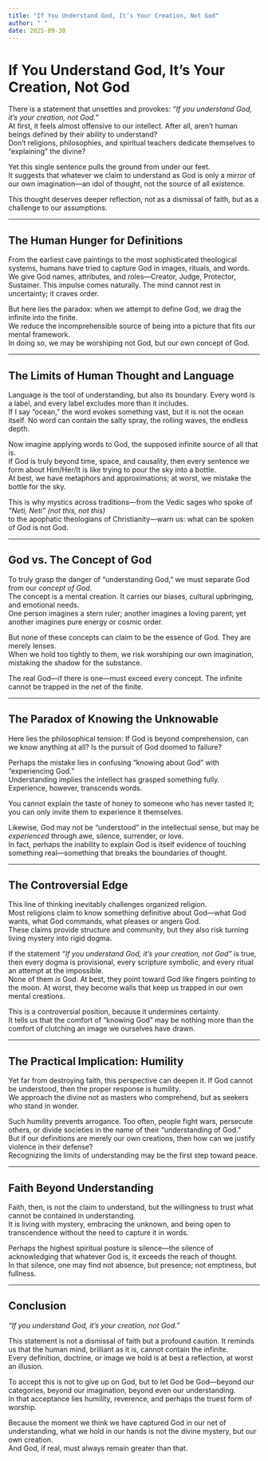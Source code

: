 ```yaml
---
title: "If You Understand God, It’s Your Creation, Not God"
author: " "
date: 2025-09-30
---
```


# If You Understand God, It’s Your Creation, Not God  

There is a statement that unsettles and provokes: *“If you understand God, it’s your creation, not God.”*  
At first, it feels almost offensive to our intellect. After all, aren’t human beings defined by their ability to understand?  
Don’t religions, philosophies, and spiritual teachers dedicate themselves to “explaining” the divine?  

Yet this single sentence pulls the ground from under our feet.  
It suggests that whatever we claim to understand as God is only a mirror of our own imagination—an idol of thought, not the source of all existence.  

This thought deserves deeper reflection, not as a dismissal of faith, but as a challenge to our assumptions.  

---

## The Human Hunger for Definitions  

From the earliest cave paintings to the most sophisticated theological systems, humans have tried to capture God in images, rituals, and words.  
We give God names, attributes, and roles—Creator, Judge, Protector, Sustainer. This impulse comes naturally. The mind cannot rest in uncertainty; it craves order.  

But here lies the paradox: when we attempt to define God, we drag the infinite into the finite.  
We reduce the incomprehensible source of being into a picture that fits our mental framework.  
In doing so, we may be worshiping not God, but our own concept of God.  

---

## The Limits of Human Thought and Language  

Language is the tool of understanding, but also its boundary. Every word is a label, and every label excludes more than it includes.  
If I say “ocean,” the word evokes something vast, but it is not the ocean itself. No word can contain the salty spray, the rolling waves, the endless depth.  

Now imagine applying words to God, the supposed infinite source of all that is.  
If God is truly beyond time, space, and causality, then every sentence we form about Him/Her/It is like trying to pour the sky into a bottle.  
At best, we have metaphors and approximations; at worst, we mistake the bottle for the sky.  

This is why mystics across traditions—from the Vedic sages who spoke of *“Neti, Neti” (not this, not this)*  
to the apophatic theologians of Christianity—warn us: what can be spoken of God is not God.  

---

## God vs. The Concept of God  

To truly grasp the danger of “understanding God,” we must separate God from our *concept of God*.  
The concept is a mental creation. It carries our biases, cultural upbringing, and emotional needs.  
One person imagines a stern ruler; another imagines a loving parent; yet another imagines pure energy or cosmic order.  

But none of these concepts can claim to be the essence of God. They are merely lenses.  
When we hold too tightly to them, we risk worshiping our own imagination, mistaking the shadow for the substance.  

The real God—if there is one—must exceed every concept. The infinite cannot be trapped in the net of the finite.  

---

## The Paradox of Knowing the Unknowable  

Here lies the philosophical tension: If God is beyond comprehension, can we know anything at all? Is the pursuit of God doomed to failure?  

Perhaps the mistake lies in confusing “knowing about God” with “experiencing God.”  
Understanding implies the intellect has grasped something fully. Experience, however, transcends words.  

You cannot explain the taste of honey to someone who has never tasted it; you can only invite them to experience it themselves.  

Likewise, God may not be “understood” in the intellectual sense, but may be *experienced* through awe, silence, surrender, or love.  
In fact, perhaps the inability to explain God is itself evidence of touching something real—something that breaks the boundaries of thought.  

---

## The Controversial Edge  

This line of thinking inevitably challenges organized religion.  
Most religions claim to know something definitive about God—what God wants, what God commands, what pleases or angers God.  
These claims provide structure and community, but they also risk turning living mystery into rigid dogma.  

If the statement *“If you understand God, it’s your creation, not God”* is true, then every dogma is provisional, every scripture symbolic, and every ritual an attempt at the impossible.  
None of them *is* God. At best, they point toward God like fingers pointing to the moon. At worst, they become walls that keep us trapped in our own mental creations.  

This is a controversial position, because it undermines certainty.  
It tells us that the comfort of “knowing God” may be nothing more than the comfort of clutching an image we ourselves have drawn.  

---

## The Practical Implication: Humility  

Yet far from destroying faith, this perspective can deepen it. If God cannot be understood, then the proper response is humility.  
We approach the divine not as masters who comprehend, but as seekers who stand in wonder.  

Such humility prevents arrogance. Too often, people fight wars, persecute others, or divide societies in the name of their “understanding of God.”  
But if our definitions are merely our own creations, then how can we justify violence in their defense?  
Recognizing the limits of understanding may be the first step toward peace.  

---

## Faith Beyond Understanding  

Faith, then, is not the claim to understand, but the willingness to trust what cannot be contained in understanding.  
It is living with mystery, embracing the unknown, and being open to transcendence without the need to capture it in words.  

Perhaps the highest spiritual posture is silence—the silence of acknowledging that whatever God is, it exceeds the reach of thought.  
In that silence, one may find not absence, but presence; not emptiness, but fullness.  

---

## Conclusion  

*“If you understand God, it’s your creation, not God.”*  

This statement is not a dismissal of faith but a profound caution. It reminds us that the human mind, brilliant as it is, cannot contain the infinite.  
Every definition, doctrine, or image we hold is at best a reflection, at worst an illusion.  

To accept this is not to give up on God, but to let God be God—beyond our categories, beyond our imagination, beyond even our understanding.  
In that acceptance lies humility, reverence, and perhaps the truest form of worship.  

Because the moment we think we have captured God in our net of understanding, what we hold in our hands is not the divine mystery, but our own creation.  
And God, if real, must always remain greater than that.  
